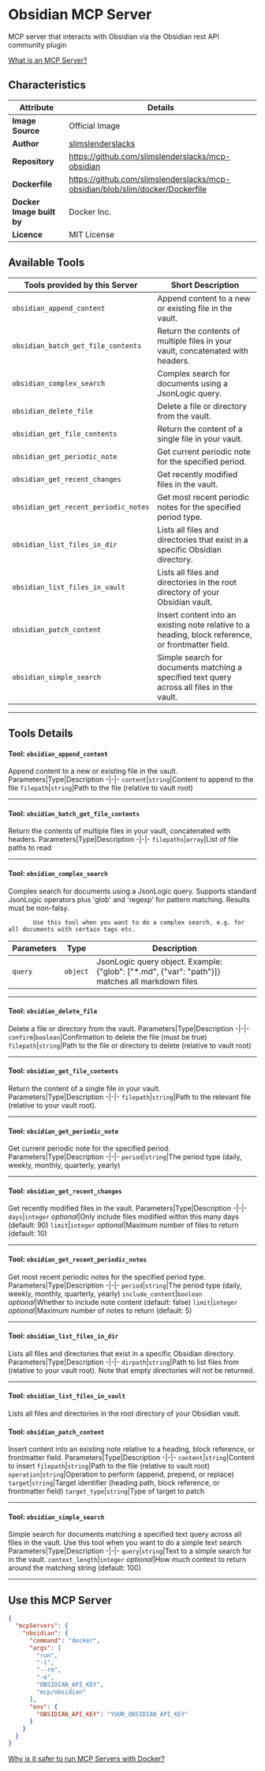 # Obsidian MCP Server

MCP server that interacts with Obsidian via the Obsidian rest API community plugin

[What is an MCP Server?](https://www.anthropic.com/news/model-context-protocol)

## Characteristics
Attribute|Details|
|-|-|
**Image Source**|Official Image
|**Author**|[slimslenderslacks](https://github.com/slimslenderslacks)
**Repository**|https://github.com/slimslenderslacks/mcp-obsidian
**Dockerfile**|https://github.com/slimslenderslacks/mcp-obsidian/blob/slim/docker/Dockerfile
**Docker Image built by**|Docker Inc.
**Licence**|MIT License

## Available Tools
Tools provided by this Server|Short Description
-|-
`obsidian_append_content`|Append content to a new or existing file in the vault.|
`obsidian_batch_get_file_contents`|Return the contents of multiple files in your vault, concatenated with headers.|
`obsidian_complex_search`|Complex search for documents using a JsonLogic query.|
`obsidian_delete_file`|Delete a file or directory from the vault.|
`obsidian_get_file_contents`|Return the content of a single file in your vault.|
`obsidian_get_periodic_note`|Get current periodic note for the specified period.|
`obsidian_get_recent_changes`|Get recently modified files in the vault.|
`obsidian_get_recent_periodic_notes`|Get most recent periodic notes for the specified period type.|
`obsidian_list_files_in_dir`|Lists all files and directories that exist in a specific Obsidian directory.|
`obsidian_list_files_in_vault`|Lists all files and directories in the root directory of your Obsidian vault.|
`obsidian_patch_content`|Insert content into an existing note relative to a heading, block reference, or frontmatter field.|
`obsidian_simple_search`|Simple search for documents matching a specified text query across all files in the vault.|

---
## Tools Details

#### Tool: **`obsidian_append_content`**
Append content to a new or existing file in the vault.
Parameters|Type|Description
-|-|-
`content`|`string`|Content to append to the file
`filepath`|`string`|Path to the file (relative to vault root)

---
#### Tool: **`obsidian_batch_get_file_contents`**
Return the contents of multiple files in your vault, concatenated with headers.
Parameters|Type|Description
-|-|-
`filepaths`|`array`|List of file paths to read

---
#### Tool: **`obsidian_complex_search`**
Complex search for documents using a JsonLogic query. 
           Supports standard JsonLogic operators plus 'glob' and 'regexp' for pattern matching. Results must be non-falsy.

           Use this tool when you want to do a complex search, e.g. for all documents with certain tags etc.
Parameters|Type|Description
-|-|-
`query`|`object`|JsonLogic query object. Example: {"glob": ["*.md", {"var": "path"}]} matches all markdown files

---
#### Tool: **`obsidian_delete_file`**
Delete a file or directory from the vault.
Parameters|Type|Description
-|-|-
`confirm`|`boolean`|Confirmation to delete the file (must be true)
`filepath`|`string`|Path to the file or directory to delete (relative to vault root)

---
#### Tool: **`obsidian_get_file_contents`**
Return the content of a single file in your vault.
Parameters|Type|Description
-|-|-
`filepath`|`string`|Path to the relevant file (relative to your vault root).

---
#### Tool: **`obsidian_get_periodic_note`**
Get current periodic note for the specified period.
Parameters|Type|Description
-|-|-
`period`|`string`|The period type (daily, weekly, monthly, quarterly, yearly)

---
#### Tool: **`obsidian_get_recent_changes`**
Get recently modified files in the vault.
Parameters|Type|Description
-|-|-
`days`|`integer` *optional*|Only include files modified within this many days (default: 90)
`limit`|`integer` *optional*|Maximum number of files to return (default: 10)

---
#### Tool: **`obsidian_get_recent_periodic_notes`**
Get most recent periodic notes for the specified period type.
Parameters|Type|Description
-|-|-
`period`|`string`|The period type (daily, weekly, monthly, quarterly, yearly)
`include_content`|`boolean` *optional*|Whether to include note content (default: false)
`limit`|`integer` *optional*|Maximum number of notes to return (default: 5)

---
#### Tool: **`obsidian_list_files_in_dir`**
Lists all files and directories that exist in a specific Obsidian directory.
Parameters|Type|Description
-|-|-
`dirpath`|`string`|Path to list files from (relative to your vault root). Note that empty directories will not be returned.

---
#### Tool: **`obsidian_list_files_in_vault`**
Lists all files and directories in the root directory of your Obsidian vault.
#### Tool: **`obsidian_patch_content`**
Insert content into an existing note relative to a heading, block reference, or frontmatter field.
Parameters|Type|Description
-|-|-
`content`|`string`|Content to insert
`filepath`|`string`|Path to the file (relative to vault root)
`operation`|`string`|Operation to perform (append, prepend, or replace)
`target`|`string`|Target identifier (heading path, block reference, or frontmatter field)
`target_type`|`string`|Type of target to patch

---
#### Tool: **`obsidian_simple_search`**
Simple search for documents matching a specified text query across all files in the vault. 
            Use this tool when you want to do a simple text search
Parameters|Type|Description
-|-|-
`query`|`string`|Text to a simple search for in the vault.
`context_length`|`integer` *optional*|How much context to return around the matching string (default: 100)

---
## Use this MCP Server

```json
{
  "mcpServers": {
    "obsidian": {
      "command": "docker",
      "args": [
        "run",
        "-i",
        "--rm",
        "-e",
        "OBSIDIAN_API_KEY",
        "mcp/obsidian"
      ],
      "env": {
        "OBSIDIAN_API_KEY": "YOUR_OBSIDIAN_API_KEY"
      }
    }
  }
}
```

[Why is it safer to run MCP Servers with Docker?](https://www.docker.com/blog/the-model-context-protocol-simplifying-building-ai-apps-with-anthropic-claude-desktop-and-docker/)
